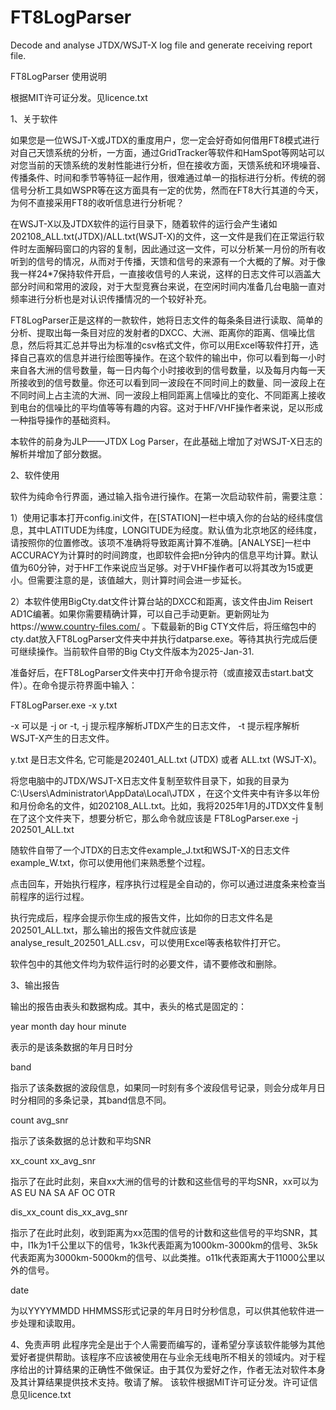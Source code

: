# FT8LogParser
Decode and analyse JTDX/WSJT-X log file and generate receiving report file.

FT8LogParser 使用说明

根据MIT许可证分发。见licence.txt

1、关于软件

如果您是一位WSJT-X或JTDX的重度用户，您一定会好奇如何借用FT8模式进行对自己天馈系统的分析，一方面，通过GridTracker等软件和HamSpot等网站可以对您当前的天馈系统的发射性能进行分析，但在接收方面，天馈系统和环境噪音、传播条件、时间和季节等特征一起作用，很难通过单一的指标进行分析。传统的弱信号分析工具如WSPR等在这方面具有一定的优势，然而在FT8大行其道的今天，为何不直接采用FT8的收听信息进行分析呢？

在WSJT-X以及JTDX软件的运行目录下，随着软件的运行会产生诸如202108_ALL.txt(JTDX)/ALL.txt(WSJT-X)的文件，这一文件是我们在正常运行软件时左面解码窗口的内容的复制，因此通过这一文件，可以分析某一月份的所有收听到的信号的情况，从而对于传播，天馈和信号的来源有一个大概的了解。对于像我一样24*7保持软件开启，一直接收信号的人来说，这样的日志文件可以涵盖大部分时间和常用的波段，对于大型竞赛台来说，在空闲时间内准备几台电脑一直对频率进行分析也是对认识传播情况的一个较好补充。

FT8LogParser正是这样的一款软件，她将日志文件的每条条目进行读取、简单的分析、提取出每一条目对应的发射者的DXCC、大洲、距离你的距离、信噪比信息，然后将其汇总并导出为标准的csv格式文件，你可以用Excel等软件打开，选择自己喜欢的信息并进行绘图等操作。在这个软件的输出中，你可以看到每一小时来自各大洲的信号数量，每一日内每个小时接收到的信号数量，以及每月内每一天所接收到的信号数量。你还可以看到同一波段在不同时间上的数量、同一波段上在不同时间上占主流的大洲、同一波段上相同距离上信噪比的变化、不同距离上接收到电台的信噪比的平均值等等有趣的内容。这对于HF/VHF操作者来说，足以形成一种指导操作的基础资料。

本软件的前身为JLP——JTDX Log Parser，在此基础上增加了对WSJT-X日志的解析并增加了部分数据。

2、软件使用

软件为纯命令行界面，通过输入指令进行操作。在第一次启动软件前，需要注意：

1）使用记事本打开config.ini文件，在[STATION]一栏中填入你的台站的经纬度信息，其中LATITUDE为纬度，LONGITUDE为经度。默认值为北京地区的经纬度，请按照你的位置修改。该项不准确将导致距离计算不准确。[ANALYSE]一栏中ACCURACY为计算时的时间跨度，也即软件会把n分钟内的信息平均计算。默认值为60分钟，对于HF工作来说应当足够。对于VHF操作者可以将其改为15或更小。但需要注意的是，该值越大，则计算时间会进一步延长。

2）本软件使用BigCty.dat文件计算台站的DXCC和距离，该文件由Jim Reisert AD1C编著。如果你需要精确计算，可以自己手动更新。更新网址为https://www.country-files.com/ 。下载最新的Big CTY文件后，将压缩包中的cty.dat放入FT8LogParser文件夹中并执行datparse.exe。等待其执行完成后便可继续操作。当前软件自带的Big Cty文件版本为2025-Jan-31.

准备好后，在FT8LogParser文件夹中打开命令提示符（或直接双击start.bat文件）。在命令提示符界面中输入：

FT8LogParser.exe -x y.txt

-x 可以是 -j or -t, -j 提示程序解析JTDX产生的日志文件， -t 提示程序解析WSJT-X产生的日志文件。

y.txt 是日志文件名, 它可能是202401_ALL.txt (JTDX) 或者 ALL.txt (WSJT-X)。

将您电脑中的JTDX/WSJT-X日志文件复制至软件目录下，如我的目录为C:\Users\Administrator\AppData\Local\JTDX ，在这个文件夹中有许多以年份和月份命名的文件，如202108_ALL.txt。比如，我将2025年1月的JTDX文件复制在了这个文件夹下，想要分析它，那么命令就应该是
FT8LogParser.exe -j 202501_ALL.txt

随软件自带了一个JTDX的日志文件example_J.txt和WSJT-X的日志文件example_W.txt，你可以使用他们来熟悉整个过程。

点击回车，开始执行程序，程序执行过程是全自动的，你可以通过进度条来检查当前程序的运行过程。

执行完成后，程序会提示你生成的报告文件，比如你的日志文件名是202501_ALL.txt，那么输出的报告文件就应该是analyse_result_202501_ALL.csv，可以使用Excel等表格软件打开它。

软件包中的其他文件均为软件运行时的必要文件，请不要修改和删除。

3、输出报告

输出的报告由表头和数据构成。其中，表头的格式是固定的：

year	month	day	hour	minute

表示的是该条数据的年月日时分

band

指示了该条数据的波段信息，如果同一时刻有多个波段信号记录，则会分成年月日时分相同的多条记录，其band信息不同。

count	avg_snr

指示了该条数据的总计数和平均SNR

xx_count	xx_avg_snr

指示了在此时此刻，来自xx大洲的信号的计数和这些信号的平均SNR，xx可以为AS EU NA SA AF OC OTR

dis_xx_count	 dis_xx_avg_snr

指示了在此时此刻，收到距离为xx范围的信号的计数和这些信号的平均SNR，其中，l1k为1千公里以下的信号，1k3k代表距离为1000km-3000km的信号、3k5k代表距离为3000km-5000km的信号、以此类推。o11k代表距离大于11000公里以外的信号。

date

为以YYYYMMDD HHMMSS形式记录的年月日时分秒信息，可以供其他软件进一步处理和读取用。

4、免责声明
此程序完全是出于个人需要而编写的，谨希望分享该软件能够为其他爱好者提供帮助。该程序不应该被使用在与业余无线电所不相关的领域内。对于程序给出的计算结果的正确性不做保证。由于其仅为爱好之作，作者无法对软件本身及其计算结果提供技术支持。敬请了解。
该软件根据MIT许可证分发。许可证信息见licence.txt
